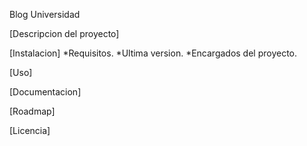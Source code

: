 Blog Universidad

[Descripcion del proyecto]

[Instalacion]
*Requisitos.
*Ultima version.
*Encargados del proyecto.

[Uso]

[Documentacion]

[Roadmap]

[Licencia]
